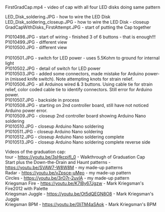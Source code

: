FirstGradCap.mp4 - video of cap with all four LED disks doing same pattern

LED_Disk_soldering.JPG            - how to wire the LED Disk<br>
LED_Disk_soldering_closeup.JPG    - how to wire the LED Disk - closeup<br>
GradCapWithDisks_FirstAttempt.JPG - start of putting the Cap together<br>

P1010498.JPG - start of wiring - finished 3 of 6 buttons - that is enough!!!<br>
P1010499.JPG - different view<br>
P1010500.JPG - different view<br>
<br>
P1010501.JPG - switch for LED power - uses 5.5Kohm to ground for internal light<br>
P1010502.JPG - detail of switch for LED power<br>
P1010503.JPG - added some connectors, made mistake for Arduino power-in (missed knife switch). Note attempting knots for strain relief.<br>
P1010506.JPG - all Arduinos wired & 3 buttons. Using cable tie for strain relief, color coded cable tie to identify connectors. Still error for Arduino power.<br>
P1010507.JPG - backside in process<br>
P1010508.JPG - starting on 2nd controller board, still have not noticed Arduino power error.<br>
P1010509.JPG - closeup 2nd controller board showing Arduino Nano soldering<br>
P1010510.JPG - closeup Arduino Nano soldering<br>
P1010511.JPG - closeup Arduino Nano soldering<br>
P1010512.JPG - closeup Arduino Nano soldering complete<br>
P1010513.JPG - closeup Arduino Nano soldering complete reverse side<br>

Videos of the graduation cap:<br>
tour  - https://youtu.be/3sHkcpifI_0 - Walkthrough of Graduation Cap<br>
Start plus the Down-the-Drain and Haunt patterns - https://youtu.be/SVAW7-W8W8M - my made-up patterns<br>
Radar - https://youtu.be/vZpsce-uMeo - my made-up pattern<br>
Circles - https://youtu.be/3rO7r-2uvlA - my made-up pattern<br>
Kriegsman Fire - https://youtu.be/K7lBy67Jgzw - Mark Kriegsman's Fire2012 with Palette<br>
Kriegsman Juggle - https://youtu.be/Ot5dQEGN8O8 - Mark Kriegsman's Juggle<br>
Kriegsman BPM - https://youtu.be/0liTM4aSAok - Mark Kriegsman's BPM<br>
